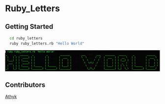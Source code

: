 # Ruby_Letters

## Getting Started
```bash
  cd ruby_letters
  ruby ruby_letters.rb "Hello World"
```
![](./demo.png)

## Contributors
[Athyk]('https://www.github.com/Athyk')
